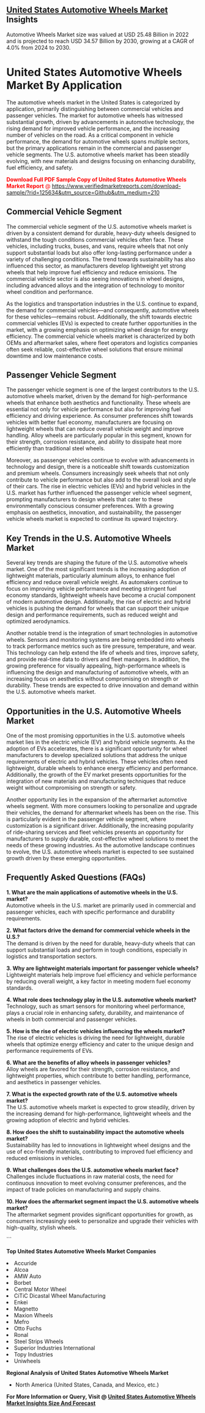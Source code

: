 <h2><a href="https://www.verifiedmarketreports.com/download-sample/?rid=125634&amp;utm_source=Github&amp;utm_medium=210" target="_blank">United States Automotive Wheels Market</a> Insights</h2><p>Automotive Wheels Market size was valued at USD 25.48 Billion in 2022 and is projected to reach USD 34.57 Billion by 2030, growing at a CAGR of 4.0% from 2024 to 2030.</p><p><h1>United States Automotive Wheels Market By Application</h1><p>The automotive wheels market in the United States is categorized by application, primarily distinguishing between commercial vehicles and passenger vehicles. The market for automotive wheels has witnessed substantial growth, driven by advancements in automotive technology, the rising demand for improved vehicle performance, and the increasing number of vehicles on the road. As a critical component in vehicle performance, the demand for automotive wheels spans multiple sectors, but the primary applications remain in the commercial and passenger vehicle segments. The U.S. automotive wheels market has been steadily evolving, with new materials and designs focusing on enhancing durability, fuel efficiency, and safety. <p><span class=""><span style="color: #ff0000;"><strong>Download Full PDF Sample Copy of United States Automotive Wheels Market Report</strong> @ </span><a href="https://www.verifiedmarketreports.com/download-sample/?rid=125634&amp;utm_source=Github&amp;utm_medium=210" target="_blank">https://www.verifiedmarketreports.com/download-sample/?rid=125634&amp;utm_source=Github&amp;utm_medium=210</a></span></p></p><h2>Commercial Vehicle Segment</h2><p>The commercial vehicle segment of the U.S. automotive wheels market is driven by a consistent demand for durable, heavy-duty wheels designed to withstand the tough conditions commercial vehicles often face. These vehicles, including trucks, buses, and vans, require wheels that not only support substantial loads but also offer long-lasting performance under a variety of challenging conditions. The trend towards sustainability has also influenced this sector, as manufacturers develop lightweight yet strong wheels that help improve fuel efficiency and reduce emissions. The commercial vehicle sector is also seeing innovations in wheel designs, including advanced alloys and the integration of technology to monitor wheel condition and performance.</p><p>As the logistics and transportation industries in the U.S. continue to expand, the demand for commercial vehicles—and consequently, automotive wheels for these vehicles—remains robust. Additionally, the shift towards electric commercial vehicles (EVs) is expected to create further opportunities in the market, with a growing emphasis on optimizing wheel design for energy efficiency. The commercial vehicle wheels market is characterized by both OEMs and aftermarket sales, where fleet operators and logistics companies often seek reliable, cost-effective wheel solutions that ensure minimal downtime and low maintenance costs.</p><h2>Passenger Vehicle Segment</h2><p>The passenger vehicle segment is one of the largest contributors to the U.S. automotive wheels market, driven by the demand for high-performance wheels that enhance both aesthetics and functionality. These wheels are essential not only for vehicle performance but also for improving fuel efficiency and driving experience. As consumer preferences shift towards vehicles with better fuel economy, manufacturers are focusing on lightweight wheels that can reduce overall vehicle weight and improve handling. Alloy wheels are particularly popular in this segment, known for their strength, corrosion resistance, and ability to dissipate heat more efficiently than traditional steel wheels.</p><p>Moreover, as passenger vehicles continue to evolve with advancements in technology and design, there is a noticeable shift towards customization and premium wheels. Consumers increasingly seek wheels that not only contribute to vehicle performance but also add to the overall look and style of their cars. The rise in electric vehicles (EVs) and hybrid vehicles in the U.S. market has further influenced the passenger vehicle wheel segment, prompting manufacturers to design wheels that cater to these environmentally conscious consumer preferences. With a growing emphasis on aesthetics, innovation, and sustainability, the passenger vehicle wheels market is expected to continue its upward trajectory.</p><h2>Key Trends in the U.S. Automotive Wheels Market</h2><p>Several key trends are shaping the future of the U.S. automotive wheels market. One of the most significant trends is the increasing adoption of lightweight materials, particularly aluminum alloys, to enhance fuel efficiency and reduce overall vehicle weight. As automakers continue to focus on improving vehicle performance and meeting stringent fuel economy standards, lightweight wheels have become a crucial component of modern automotive design. Additionally, the rise of electric and hybrid vehicles is pushing the demand for wheels that can support their unique design and performance requirements, such as reduced weight and optimized aerodynamics.</p><p>Another notable trend is the integration of smart technologies in automotive wheels. Sensors and monitoring systems are being embedded into wheels to track performance metrics such as tire pressure, temperature, and wear. This technology can help extend the life of wheels and tires, improve safety, and provide real-time data to drivers and fleet managers. In addition, the growing preference for visually appealing, high-performance wheels is influencing the design and manufacturing of automotive wheels, with an increasing focus on aesthetics without compromising on strength or durability. These trends are expected to drive innovation and demand within the U.S. automotive wheels market.</p><h2>Opportunities in the U.S. Automotive Wheels Market</h2><p>One of the most promising opportunities in the U.S. automotive wheels market lies in the electric vehicle (EV) and hybrid vehicle segments. As the adoption of EVs accelerates, there is a significant opportunity for wheel manufacturers to develop specialized solutions that address the unique requirements of electric and hybrid vehicles. These vehicles often need lightweight, durable wheels to enhance energy efficiency and performance. Additionally, the growth of the EV market presents opportunities for the integration of new materials and manufacturing techniques that reduce weight without compromising on strength or safety.</p><p>Another opportunity lies in the expansion of the aftermarket automotive wheels segment. With more consumers looking to personalize and upgrade their vehicles, the demand for aftermarket wheels has been on the rise. This is particularly evident in the passenger vehicle segment, where customization is a significant driver. Additionally, the increasing popularity of ride-sharing services and fleet vehicles presents an opportunity for manufacturers to supply durable, cost-effective wheel solutions to meet the needs of these growing industries. As the automotive landscape continues to evolve, the U.S. automotive wheels market is expected to see sustained growth driven by these emerging opportunities.</p><h2>Frequently Asked Questions (FAQs)</h2><p><strong>1. What are the main applications of automotive wheels in the U.S. market?</strong><br> Automotive wheels in the U.S. market are primarily used in commercial and passenger vehicles, each with specific performance and durability requirements.</p><p><strong>2. What factors drive the demand for commercial vehicle wheels in the U.S.?</strong><br> The demand is driven by the need for durable, heavy-duty wheels that can support substantial loads and perform in tough conditions, especially in logistics and transportation sectors.</p><p><strong>3. Why are lightweight materials important for passenger vehicle wheels?</strong><br> Lightweight materials help improve fuel efficiency and vehicle performance by reducing overall weight, a key factor in meeting modern fuel economy standards.</p><p><strong>4. What role does technology play in the U.S. automotive wheels market?</strong><br> Technology, such as smart sensors for monitoring wheel performance, plays a crucial role in enhancing safety, durability, and maintenance of wheels in both commercial and passenger vehicles.</p><p><strong>5. How is the rise of electric vehicles influencing the wheels market?</strong><br> The rise of electric vehicles is driving the need for lightweight, durable wheels that optimize energy efficiency and cater to the unique design and performance requirements of EVs.</p><p><strong>6. What are the benefits of alloy wheels in passenger vehicles?</strong><br> Alloy wheels are favored for their strength, corrosion resistance, and lightweight properties, which contribute to better handling, performance, and aesthetics in passenger vehicles.</p><p><strong>7. What is the expected growth rate of the U.S. automotive wheels market?</strong><br> The U.S. automotive wheels market is expected to grow steadily, driven by the increasing demand for high-performance, lightweight wheels and the growing adoption of electric and hybrid vehicles.</p><p><strong>8. How does the shift to sustainability impact the automotive wheels market?</strong><br> Sustainability has led to innovations in lightweight wheel designs and the use of eco-friendly materials, contributing to improved fuel efficiency and reduced emissions in vehicles.</p><p><strong>9. What challenges does the U.S. automotive wheels market face?</strong><br> Challenges include fluctuations in raw material costs, the need for continuous innovation to meet evolving consumer preferences, and the impact of trade policies on manufacturing and supply chains.</p><p><strong>10. How does the aftermarket segment impact the U.S. automotive wheels market?</strong><br> The aftermarket segment provides significant opportunities for growth, as consumers increasingly seek to personalize and upgrade their vehicles with high-quality, stylish wheels.</p>```</p><p><strong>Top United States Automotive Wheels Market Companies</strong></p><div data-test-id=""><p><li>Accuride</li><li> Alcoa</li><li> AMW Auto</li><li> Borbet</li><li> Central Motor Wheel</li><li> CiTiC Dicastal Wheel Manufacturing</li><li> Enkei</li><li> Magnetto</li><li> Maxion Wheels</li><li> Mefro</li><li> Otto Fuchs</li><li> Ronal</li><li> Steel Strips Wheels</li><li> Superior Industries International</li><li> Topy Industries</li><li> Uniwheels</li></p><div><strong>Regional Analysis of&nbsp;United States Automotive Wheels Market</strong></div><ul><li dir="ltr"><p dir="ltr">North America&nbsp;(United States, Canada, and Mexico, etc.)</p></li></ul><p><strong>For More Information or Query, Visit @&nbsp;</strong><strong><a href="https://www.verifiedmarketreports.com/product/global-automotive-wheels-market-report-2019-competitive-landscape-trends-and-opportunities/?utm_source=Github&amp;utm_medium=210" target="_blank">United States Automotive Wheels Market Insights Size And Forecast</a></strong></p></div>
